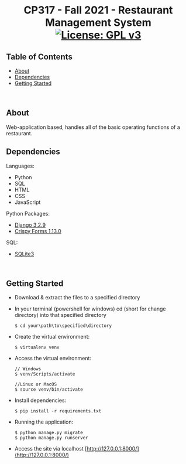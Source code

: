 # <div align="center">CP317 - Fall 2021 - Restaurant Management System<br>[![License: GPL v3](https://img.shields.io/badge/License-GPLv3-blue.svg)](https://github.com/mBuilt/restaurant-management-system/blob/main/LICENSE)</div>

## Table of Contents

- [About](#about)
- [Dependencies](#dependencies)
- [Getting Started](#getting_started)
<br>

## About <a name = "about"></a>
Web-application based, handles all of the basic operating functions of a restaurant.
<br>

## Dependencies <a name = "dependencies"></a>
Languages:
- Python
- SQL
- HTML
- CSS
- JavaScript

Python Packages:
- [Django 3.2.9](https://www.djangoproject.com/)
- [Crispy Forms 1.13.0](https://django-crispy-forms.readthedocs.io/en/latest/index.html)

SQL:
- [SQLite3](https://sqlite.org/index.html)

<br>

## Getting Started <a name = "getting_started"></a>

- Download & extract the files to a specified directory

- In your terminal (powershell for windows) cd (short for change directory) into that specified directory

    ```
    $ cd your\path\to\specified\directory
    ```

- Create the virtual environment:
   
    ```
    $ virtualenv venv
    ```

- Access the virtual environment:
    
    ```
    // Windows
    $ venv/Scripts/activate

    //Linux or MacOS
    $ source venv/bin/activate
    ```

- Install dependencies:

    ```
    $ pip install -r requirements.txt
    ```

- Running the application:

    ```
    $ python manage.py migrate
    $ python manage.py runserver
    ```

- Access the site via localhost [http://127.0.0.1:8000/](http://127.0.0.1:8000/)
<br>

